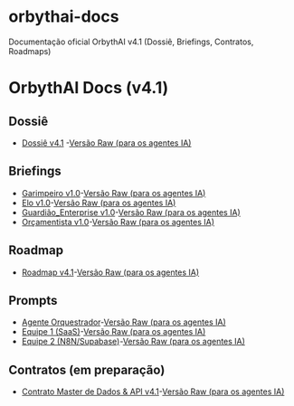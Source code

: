 # orbythai-docs
Documentação oficial OrbythAI v4.1 (Dossiê, Briefings, Contratos, Roadmaps)
# OrbythAI Docs (v4.1)

## Dossiê
- [Dossiê v4.1](dossie/Dossie_v4.1.md) -[Versão Raw (para os agentes IA)](https://github.com/OrbythAI/orbythai-docs/blob/c779eaca3a2002617e4ddf474741f188dd0a074b/briefings/Briefing_Garimpeiro_v1.0.md)



## Briefings
- [Garimpeiro v1.0](briefings/Briefing_Garimpeiro_v1.0.md)-[Versão Raw (para os agentes IA)](https://github.com/OrbythAI/orbythai-docs/blob/8894ce065f18c6b05f02c4bfde076bc5f03f56f5/Briefing/Briefing_Garimpeiro_v1.0.md)
- [Elo v1.0](briefings/Briefing_Elo_v1.0.md)-[Versão Raw (para os agentes IA)](https://github.com/OrbythAI/orbythai-docs/blob/c35126e9c276bfef908ccb5981167aaa463b5a27/briefing/Briefing_Elo_v1.0.md)
- [Guardião_Enterprise v1.0](briefings/Briefing_Guardiao_Enterprise_API_Integrado_v1.0.md)-[Versão Raw (para os agentes IA)]()
- [Orçamentista v1.0](briefings/Briefing_Orcamentista_v1.0.md)-[Versão Raw (para os agentes IA)]()

## Roadmap
- [Roadmap v4.1](roadmap/Roadmap_v4.1.md)-[Versão Raw (para os agentes IA)]()

## Prompts
- [Agente Orquestrador](prompts/Prompt_Agente_Orquestrador.md)-[Versão Raw (para os agentes IA)]()
- [Equipe 1 (SaaS)](prompts/Prompt_Equipe1_SaaS.md)-[Versão Raw (para os agentes IA)]()
- [Equipe 2 (N8N/Supabase)](prompts/Prompt_Equipe2_N8N_Supabase.md)-[Versão Raw (para os agentes IA)]()

## Contratos (em preparação)
- [Contrato Master de Dados & API v4.1](contratos/Contrato_Master_v4.1.md)-[Versão Raw (para os agentes IA)]()
